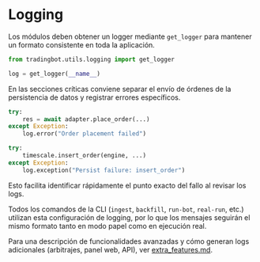 # Logging

Los módulos deben obtener un logger mediante `get_logger` para mantener un
formato consistente en toda la aplicación.

```python
from tradingbot.utils.logging import get_logger

log = get_logger(__name__)
```

En las secciones críticas conviene separar el envío de órdenes de la
persistencia de datos y registrar errores específicos.

```python
try:
    res = await adapter.place_order(...)
except Exception:
    log.error("Order placement failed")

try:
    timescale.insert_order(engine, ...)
except Exception:
    log.exception("Persist failure: insert_order")
```

Esto facilita identificar rápidamente el punto exacto del fallo al revisar los
logs.

Todos los comandos de la CLI (`ingest`, `backfill`, `run-bot`, `real-run`, etc.)
utilizan esta configuración de logging, por lo que los mensajes seguirán el
mismo formato tanto en modo papel como en ejecución real.

Para una descripción de funcionalidades avanzadas y cómo generan logs
adicionales (arbitrajes, panel web, API), ver
[extra_features.md](extra_features.md).

